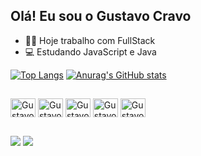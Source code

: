 ## Olá! Eu sou o Gustavo Cravo

- 👨‍💻 Hoje trabalho com FullStack
- 💻 Estudando JavaScript e Java

[![Top Langs](https://github-readme-stats.vercel.app/api/top-langs/?username=gustavocravo&theme=dracula)](https://github.com/gustavocravo?tab=repositories)
[![Anurag's GitHub stats](https://github-readme-stats.vercel.app/api?username=gustavocravo&theme=dracula)](https://github.com/gustavocravo?tab=repositories)


##
<div style="display" >
  <img align="center" alt="Gustavo-Html" height="30" width="40" src="https://cdn.jsdelivr.net/gh/devicons/devicon@latest/icons/html5/html5-original.svg" />
  <img align="center" alt="Gustavo-Css" height="30" width="40" src="https://cdn.jsdelivr.net/gh/devicons/devicon@latest/icons/css3/css3-original.svg" />
  <img align="center" alt="Gustavo-JavaScript" height="30" width="40" src="https://cdn.jsdelivr.net/gh/devicons/devicon@latest/icons/javascript/javascript-original.svg" />
  <img align="center" alt="Gustavo-Java" height="30" width="40" src="https://cdn.jsdelivr.net/gh/devicons/devicon@latest/icons/java/java-original.svg" />
  <img align="center" alt="Gustavo-Python" height="30" width="40" src="https://cdn.jsdelivr.net/gh/devicons/devicon@latest/icons/azuresqldatabase/azuresqldatabase-original.svg" />
</div>

##
<div>
  <a href = "mailto:gustavocravo.profissional@gmail.com"><img src="https://img.shields.io/badge/-Gmail-%23333?style=for-the-badge&logo=gmail&logoColor=white" target="_blank"></a>
  <a href="https://www.linkedin.com/in/gustavo-cravo-158857286/" target="_blank"><img src="https://img.shields.io/badge/-LinkedIn-%230077B5?style=for-the-badge&logo=linkedin&logoColor=white" target="_blank"></a> 
</div>
